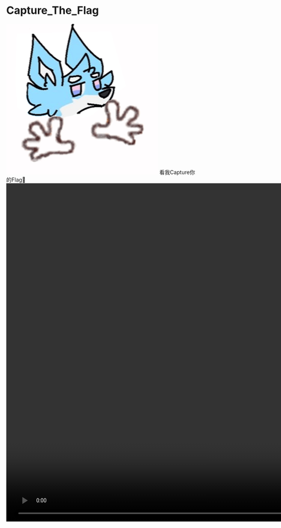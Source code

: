 # Capture_The_Flag
![SpecialGuest](static/whoami.gif)
看我Capture你的Flag🚩</br>
<video widt='1600' height='900' scr="https://github.com/user-attachments/assets/76b443d0-b056-4b2d-b502-abbcf3fdcc8b"></video>

